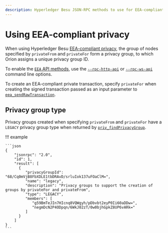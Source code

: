 ```yaml
---
description: Hyperledger Besu JSON-RPC methods to use for EEA-compliant privacy
---
```


# Using EEA-compliant privacy

When using Hyperledger Besu [EEA-compliant privacy](../../Concepts/Privacy/Privacy-Groups.md), the
group of nodes specified by `privateFrom` and `privateFor` form a privacy group, to which Orion
assigns a unique privacy group ID.

To enable the [`EEA` API methods](../../Reference/API-Methods.md#eea-methods), use the
[`--rpc-http-api`](../../Reference/CLI/CLI-Syntax.md#rpc-http-api) or
[`--rpc-ws-api`](../../Reference/CLI/CLI-Syntax.md#rpc-ws-api) command line options.

To create an EEA-compliant private transaction, specify `privateFor` when creating the signed
transaction passed as an input parameter to
[`eea_sendRawTransaction`](../../Reference/API-Methods.md#eea_sendrawtransaction).

## Privacy group type

Privacy groups created when specifying `privateFrom` and `privateFor` have a `LEGACY` privacy group
type when returned by
[`priv_findPrivacyGroup`](../../Reference/API-Methods.md#priv_findprivacygroup).

!!! example

    ```json
    {
        "jsonrpc": "2.0",
        "id": 1,
        "result": [
          {
             "privacyGroupId": "68/Cq0mVjB8FbXDLE1tbDRAvD/srluIok137uFOaClM=",
             "name": "legacy",
             "description": "Privacy groups to support the creation of groups by privateFor and privateFrom",
             "type": "LEGACY",
             "members": [
                "g59BmTeJIn7HIcnq8VQWgyh/pDbvbt2eyP0Ii60aDDw=",
                "negmDcN2P4ODpqn/6WkJ02zT/0w0bjhGpkZ8UP6vARk="
             ]
          }
        ]
    }
    ```


